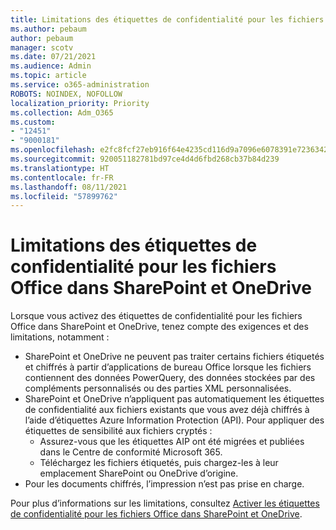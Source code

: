 ```yaml
---
title: Limitations des étiquettes de confidentialité pour les fichiers Office dans SharePoint et OneDrive
ms.author: pebaum
author: pebaum
manager: scotv
ms.date: 07/21/2021
ms.audience: Admin
ms.topic: article
ms.service: o365-administration
ROBOTS: NOINDEX, NOFOLLOW
localization_priority: Priority
ms.collection: Adm_O365
ms.custom:
- "12451"
- "9000181"
ms.openlocfilehash: e2fc8fcf27eb916f64e4235cd116d9a7096e6078391e72363421ac3de721f5ee
ms.sourcegitcommit: 920051182781bd97ce4d4d6fbd268cb37b84d239
ms.translationtype: HT
ms.contentlocale: fr-FR
ms.lasthandoff: 08/11/2021
ms.locfileid: "57899762"
---
```

# <a name="limitations-for-sensitivity-labels-for-office-files-in-sharepoint-and-onedrive"></a>Limitations des étiquettes de confidentialité pour les fichiers Office dans SharePoint et OneDrive

Lorsque vous activez des étiquettes de confidentialité pour les fichiers Office dans SharePoint et OneDrive, tenez compte des exigences et des limitations, notamment :

- SharePoint et OneDrive ne peuvent pas traiter certains fichiers étiquetés et chiffrés à partir d’applications de bureau Office lorsque les fichiers contiennent des données PowerQuery, des données stockées par des compléments personnalisés ou des parties XML personnalisées.
- SharePoint et OneDrive n’appliquent pas automatiquement les étiquettes de confidentialité aux fichiers existants que vous avez déjà chiffrés à l’aide d’étiquettes Azure Information Protection (API). Pour appliquer des étiquettes de sensibilité aux fichiers cryptés : 
    - Assurez-vous que les étiquettes AIP ont été migrées et publiées dans le Centre de conformité Microsoft 365.
    - Téléchargez les fichiers étiquetés, puis chargez-les à leur emplacement SharePoint ou OneDrive d’origine.
- Pour les documents chiffrés, l’impression n’est pas prise en charge.

Pour plus d’informations sur les limitations, consultez [Activer les étiquettes de confidentialité pour les fichiers Office dans SharePoint et OneDrive](https://docs.microsoft.com/microsoft-365/compliance/sensitivity-labels-sharepoint-onedrive-files#limitations).
